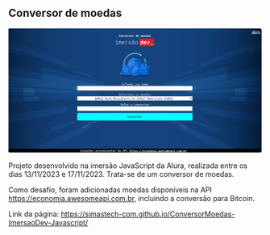 ## Conversor de moedas

<img src="https://github.com/simastech-com/ConversorMoedas-ImersaoDev-Javascript/blob/main/img/splash.png" width="600">

Projeto desenvolvido na imersão JavaScript da Alura, realizada entre os dias 13/11/2023 e 17/11/2023. Trata-se de um conversor de moedas.

Como desafio, foram adicionadas moedas disponíveis na API https://economia.awesomeapi.com.br, incluindo a conversão para Bitcoin.

Link da página: https://simastech-com.github.io/ConversorMoedas-ImersaoDev-Javascript/